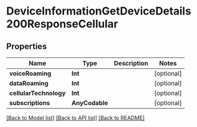 # DeviceInformationGetDeviceDetails200ResponseCellular

## Properties
Name | Type | Description | Notes
------------ | ------------- | ------------- | -------------
**voiceRoaming** | **Int** |  | [optional] 
**dataRoaming** | **Int** |  | [optional] 
**cellularTechnology** | **Int** |  | [optional] 
**subscriptions** | **AnyCodable** |  | [optional] 

[[Back to Model list]](../README.md#documentation-for-models) [[Back to API list]](../README.md#documentation-for-api-endpoints) [[Back to README]](../README.md)


